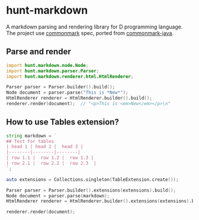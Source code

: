 # hunt-markdown
A markdown parsing and rendering library for D programming language.
The project use [commonmark](https://spec.commonmark.org/0.28/) spec, ported from [commonmark-java](https://github.com/atlassian/commonmark-java).

## Parse and render

```D
import hunt.markdown.node.Node;
import hunt.markdown.parser.Parser;
import hunt.markdown.renderer.html.HtmlRenderer;

Parser parser = Parser.builder().build();
Node document = parser.parse("This is *New*");
HtmlRenderer renderer = HtmlRenderer.builder().build();
renderer.render(document);  // "<p>This is <em>New</em></p>\n"
```

## How to use Tables extension?

```D
string markdown = `
## Test for tables
| head 1 | head 2 |  head 3 |
|--------|--------|--------|
| row 1.1 |  row 1.2 |  row 1.3 |
| row 2.1 |  row 2.2 |  row 2.3  |
`;

auto extensions = Collections.singleton(TableExtension.create());

Parser parser = Parser.builder().extensions(extensions).build();
Node document = parser.parse(markdown);
HtmlRenderer renderer = HtmlRenderer.builder().extensions(extensions).build();

renderer.render(document);
```
